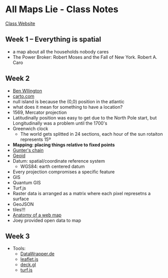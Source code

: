 # All Maps Lie - Class Notes

[Class Website](https://all-maps-lie-2020.netlify.com/)

## Week 1 – Everything is spatial
* a map about all the households nobody cares
* The Power Broker: Robert Moses and the Fall of New York. Robert A. Caro

## Week 2
* [Ben Wllington](https://iquantny.tumblr.com/about)
* [carto.com](https://carto.com/)
* null island is because the (0,0) position in the atlantic
* what does it mean for something to have a location?
* 1569, Mercator projection
* Latitudinally position was easy to get due to the North Pole start, but Longitudinally was a problem until the 1700's
* Greenwich clock
    * The world gets splitted in 24 sections, each hour of the sun rotaiton represents 15º
* **Mapping: placing things relative to fixed points**
* [Gunter's chain](https://en.wikipedia.org/wiki/Gunter%27s_chain)
* [Geoid](https://en.wikipedia.org/wiki/Geoid)
* Datum: spatial/coordinate reference system
    * WGS84: earth centered datum
* Every projection compromises a specific feature
* GIS
* Quantum GIS
* Turf.js
* Raster data is arranged as a matrix where each pixel represetns a surface
* GeoJSON
* tiles!!!
* [Anatomy of a web map](http://maptime.io/anatomy-of-a-web-map/#0)
* Joey provided open data to map

## Week 3
* Tools:
    * [DataWrapper.de](https://www.datawrapper.de/)
    * [leaflet.js](https://leafletjs.com/)
    * [deck.gl](https://deck.gl/)
    * [turf.js](https://turfjs.org/)
